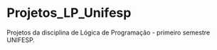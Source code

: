 # Projetos_LP_Unifesp

Projetos da disciplina de Lógica de Programação - primeiro semestre UNIFESP.
